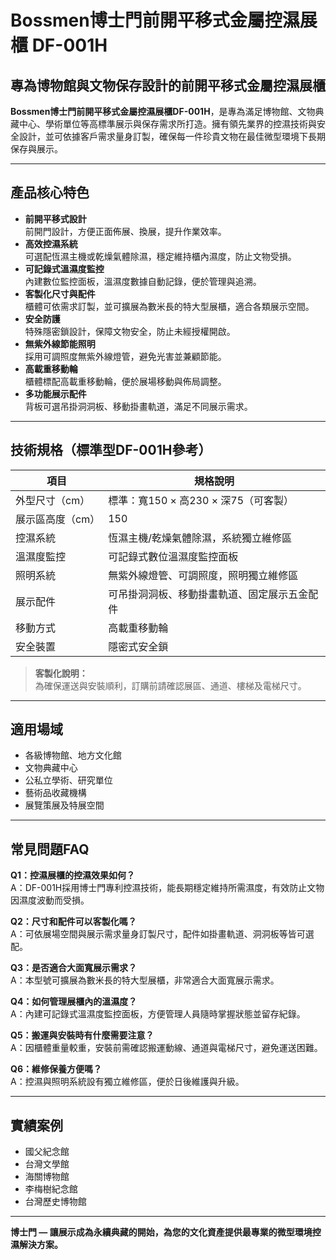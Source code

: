 # Bossmen博士門前開平移式金屬控濕展櫃 DF-001H

## 專為博物館與文物保存設計的前開平移式金屬控濕展櫃

**Bossmen博士門前開平移式金屬控濕展櫃DF-001H**，是專為滿足博物館、文物典藏中心、學術單位等高標準展示與保存需求所打造。擁有領先業界的控濕技術與安全設計，並可依據客戶需求量身訂製，確保每一件珍貴文物在最佳微型環境下長期保存與展示。

---

## 產品核心特色

- **前開平移式設計**  
  前開門設計，方便正面佈展、換展，提升作業效率。
- **高效控濕系統**  
  可選配恆濕主機或乾燥氣體除濕，穩定維持櫃內濕度，防止文物受損。
- **可記錄式溫濕度監控**  
  內建數位監控面板，溫濕度數據自動記錄，便於管理與追溯。
- **客製化尺寸與配件**  
  櫃體可依需求訂製，並可擴展為數米長的特大型展櫃，適合各類展示空間。
- **安全防護**  
  特殊隱密鎖設計，保障文物安全，防止未經授權開啟。
- **無紫外線節能照明**  
  採用可調照度無紫外線燈管，避免光害並兼顧節能。
- **高載重移動輪**  
  櫃體標配高載重移動輪，便於展場移動與佈局調整。
- **多功能展示配件**  
  背板可選吊掛洞洞板、移動掛畫軌道，滿足不同展示需求。

---

## 技術規格（標準型DF-001H參考）

| 項目               | 規格說明                                       |
|--------------------|-----------------------------------------------|
| 外型尺寸（cm）     | 標準：寬150 × 高230 × 深75（可客製）         |
| 展示區高度（cm）   | 150                                           |
| 控濕系統           | 恆濕主機/乾燥氣體除濕，系統獨立維修區         |
| 溫濕度監控         | 可記錄式數位溫濕度監控面板                   |
| 照明系統           | 無紫外線燈管、可調照度，照明獨立維修區         |
| 展示配件           | 可吊掛洞洞板、移動掛畫軌道、固定展示五金配件   |
| 移動方式           | 高載重移動輪                                   |
| 安全裝置           | 隱密式安全鎖                                   |

> **客製化說明：**  
> 為確保運送與安裝順利，訂購前請確認展區、通道、樓梯及電梯尺寸。

---

## 適用場域

- 各級博物館、地方文化館
- 文物典藏中心
- 公私立學術、研究單位
- 藝術品收藏機構
- 展覽策展及特展空間

---

## 常見問題FAQ

**Q1：控濕展櫃的控濕效果如何？**  
A：DF-001H採用博士門專利控濕技術，能長期穩定維持所需濕度，有效防止文物因濕度波動而受損。

**Q2：尺寸和配件可以客製化嗎？**  
A：可依展場空間與展示需求量身訂製尺寸，配件如掛畫軌道、洞洞板等皆可選配。

**Q3：是否適合大面寬展示需求？**  
A：本型號可擴展為數米長的特大型展櫃，非常適合大面寬展示需求。

**Q4：如何管理展櫃內的溫濕度？**  
A：內建可記錄式溫濕度監控面板，方便管理人員隨時掌握狀態並留存紀錄。

**Q5：搬運與安裝時有什麼需要注意？**  
A：因櫃體重量較重，安裝前需確認搬運動線、通道與電梯尺寸，避免運送困難。

**Q6：維修保養方便嗎？**  
A：控濕與照明系統設有獨立維修區，便於日後維護與升級。

---

## 實績案例

- 國父紀念館
- 台灣文學館
- 海關博物館
- 李梅樹紀念館
- 台灣歷史博物館

---

**博士門 — 讓展示成為永續典藏的開始，為您的文化資產提供最專業的微型環境控濕解決方案。**